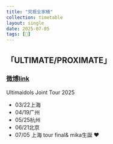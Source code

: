 ```yaml
---
title: "究极全家桶"
collection: timetable
layout: single
date: 2025-07-05
tags: [🎂]
---
```


## 「ULTIMATE/PROXIMATE」

### [微博link](https://weibo.com/2531691334/5136137125889940)
Ultimaidols Joint Tour 2025

- 03/22上海
- 04/19广州
- 05/25杭州
- 06/21北京
- 07/05 上海 tour final& mika生誕 ❤️